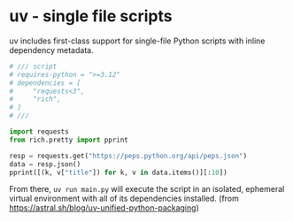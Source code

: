 # uv - single file scripts

uv includes first-class support for single-file Python scripts with inline dependency metadata.

```python
# /// script
# requires-python = ">=3.12"
# dependencies = [
#     "requests<3",
#     "rich",
# ]
# ///

import requests
from rich.pretty import pprint

resp = requests.get("https://peps.python.org/api/peps.json")
data = resp.json()
pprint([(k, v["title"]) for k, v in data.items()][:10])
```

From there, `uv run main.py` will execute the script in an isolated, ephemeral virtual environment with all of its dependencies installed.
(from <https://astral.sh/blog/uv-unified-python-packaging>)

